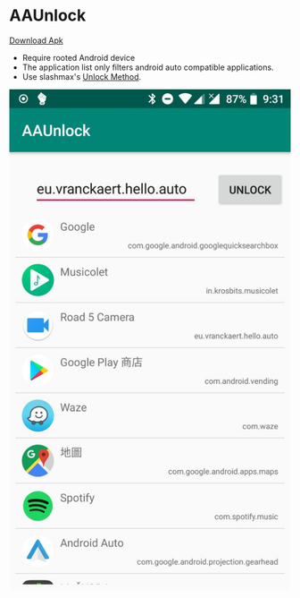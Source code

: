 # AAUnlock

[Download Apk](https://github.com/pinetum/AAUnlock/releases/download/0.0.1/aaunlock.apk)

- Require rooted Android device
- The application list only filters android auto compatible applications.
- Use slashmax's [Unlock Method](https://github.com/thekirankumar/carstream-android-auto/blob/77469a75fae14b6868284c377e7b57894619c652/app/src/main/java/com/thekirankumar/youtubeauto/fragments/WebViewPhoneFragment.java#L179).

![](https://github.com/pinetum/AAUnlock/blob/master/images/screenshot.jpg)

